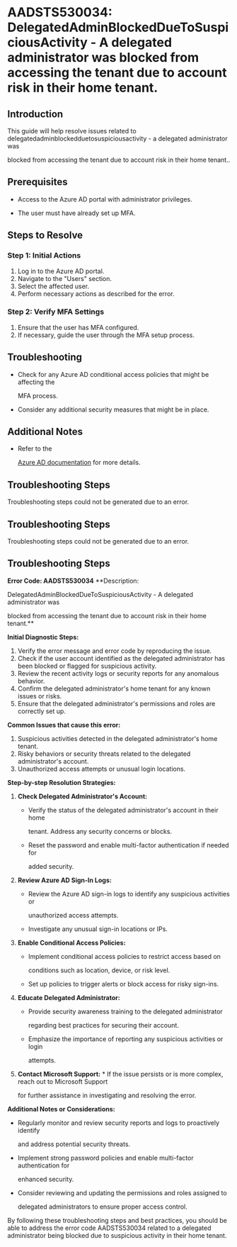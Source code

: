 
# AADSTS530034: DelegatedAdminBlockedDueToSuspiciousActivity - A delegated administrator was blocked from accessing the tenant due to account risk in their home tenant.


## Introduction

This guide will help resolve issues related to
delegatedadminblockedduetosuspiciousactivity - a delegated administrator was

blocked from accessing the tenant due to account risk in their home tenant..


## Prerequisites


* Access to the Azure AD portal with administrator privileges.

* The user must have already set up MFA.


## Steps to Resolve


### Step 1: Initial Actions

1. Log in to the Azure AD portal.
2. Navigate to the "Users" section.
3. Select the affected user.
4. Perform necessary actions as described for the error.


### Step 2: Verify MFA Settings

1. Ensure that the user has MFA configured.
2. If necessary, guide the user through the MFA setup process.


## Troubleshooting


* Check for any Azure AD conditional access policies that might be affecting the

  MFA process.

* Consider any additional security measures that might be in place.


## Additional Notes


* Refer to the

  [Azure AD 
documentation](https://learn.microsoft.com/en-us/azure/active-directory/)
  for more details.


## Troubleshooting Steps

Troubleshooting steps could not be generated due to an error.


## Troubleshooting Steps

Troubleshooting steps could not be generated due to an error.


## Troubleshooting Steps

**Error Code: AADSTS530034** **Description:

DelegatedAdminBlockedDueToSuspiciousActivity - A delegated administrator was

blocked from accessing the tenant due to account risk in their home tenant.**

**Initial Diagnostic Steps:** 

1. Verify the error message and error code by reproducing the issue.
2. Check if the user account identified as the delegated administrator has been
   blocked or flagged for suspicious activity.
3. Review the recent activity logs or security reports for any anomalous
   behavior.
4. Confirm the delegated administrator's home tenant for any known issues or
   risks.
5. Ensure that the delegated administrator's permissions and roles are correctly
   set up.

**Common Issues that cause this error:** 

1. Suspicious activities detected in the delegated administrator's home tenant.
2. Risky behaviors or security threats related to the delegated administrator's
   account.
3. Unauthorized access attempts or unusual login locations.

**Step-by-step Resolution Strategies:** 

1. **Check Delegated Administrator's Account:** 

   * Verify the status of the delegated administrator's account in their home

     tenant. Address any security concerns or blocks.
   * Reset the password and enable multi-factor authentication if needed for

     added security.

2. **Review Azure AD Sign-In Logs:** 

   * Review the Azure AD sign-in logs to identify any suspicious activities or

     unauthorized access attempts.
   * Investigate any unusual sign-in locations or IPs.

3. **Enable Conditional Access Policies:** 

   * Implement conditional access policies to restrict access based on

     conditions such as location, device, or risk level.
   * Set up policies to trigger alerts or block access for risky sign-ins.

4. **Educate Delegated Administrator:** 

   * Provide security awareness training to the delegated administrator

     regarding best practices for securing their account.
   * Emphasize the importance of reporting any suspicious activities or login

     attempts.

5. **Contact Microsoft Support:**    * If the issue persists or is more complex, 
reach out to Microsoft Support

     for further assistance in investigating and resolving the error.

**Additional Notes or Considerations:**


* Regularly monitor and review security reports and logs to proactively identify

  and address potential security threats.

* Implement strong password policies and enable multi-factor authentication for

  enhanced security.

* Consider reviewing and updating the permissions and roles assigned to

  delegated administrators to ensure proper access control.

By following these troubleshooting steps and best practices, you should be able
to address the error code AADSTS530034 related to a delegated administrator
being blocked due to suspicious activity in their home tenant.